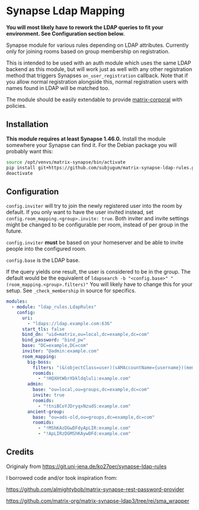 # Synapse Ldap Mapping

**You will most likely have to rework the LDAP queries to fit your environment. See Configuration section below.**

Synapse module for various rules depending on LDAP attributes. Currently only for joining rooms based on group membership on registration.

This is intended to be used with an auth module which uses the same LDAP backend as this module, but will work just as well with any other registration method that triggers Synapses `on_user_registration` callback.
Note that if you allow normal registration alongside this, normal registration users with names found in LDAP will be matched too.

The module should be easily extendable to provide [matrix-corporal](https://github.com/devture/matrix-corporal) with policies.

## Installation
**This module requires at least Synapse 1.46.0.**
Install the module somewhere your Synapse can find it. For the Debian package you will probably want this:
```bash
source /opt/venvs/matrix-synapse/bin/activate
pip install git+https://github.com/subjugum/matrix-synapse-ldap-rules.git
deactivate
```

## Configuration
`config.inviter` will try to join the newly registered user into the room by default.
If you only want to have the user invited instead, set `config.room_mapping.<group>.invite: true`.
Both inviter and invite settings might be changed to be configurable per room, instead of per group in the future.

`config.inviter` **must** be based on your homeserver and be able to invite people into the configured room.

`config.base` is the LDAP base.

If the query yields one result, the user is considered to be in the group.
The default would be the equivalent of `ldapsearch -b "<config.base>" "(room_mapping.<group>.filters)"`
You will likely have to change this for your setup. See `_check_membership` in source for specifics.


```yaml
modules:
  - module: "ldap_rules.LdapRules"
    config:
      uri:
        - "ldaps://ldap.example.com:636"
      start_tls: false
      bind_dn: "uid=matrix,ou=local,dc=example,dc=com"
      bind_password: "bind_pw"
      base: "DC=example,DC=com"
      inviter: "@admin:example.com"
      room_mapping:
        big-boss:
          filters: "(&(objectClass=user)(sAMAccountName={username})(memberof=CN={group},OU=biggroup,{base}"
          roomids:
            - "!HQXHtWbrXbkldqluli:example.com"
        admin:
          base: "ou=local,ou=groups,dc=example,dc=com"
          invite: true
          roomids:
            - "!tniBCoYJDryqxNzudS:example.com"
        ancient-group:
          base: "ou=ads-old,ou=groups,dc=example,dc=com"
          roomids:
            - "!MShKAzDGwDFdyApLIR:example.com"
            - "!ApLIRzDGMShKAywDFd:example.com"
```

## Credits

Originaly from https://git.uni-jena.de/ko27per/synapse-ldap-rules

I borrowed code and/or took inspiration from:

https://github.com/almightybob/matrix-synapse-rest-password-provider

https://github.com/matrix-org/matrix-synapse-ldap3/tree/rei/sma_wrapper

